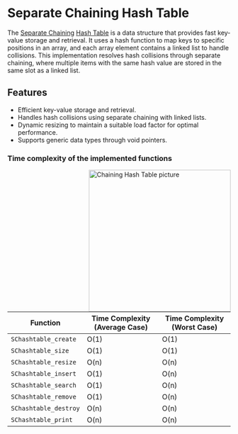 # Separate Chaining Hash Table

The [Separate Chaining](https://en.wikipedia.org/wiki/Coalesced_hashing) [Hash Table](https://en.wikipedia.org/wiki/Hash_table) is a data structure that provides fast key-value storage and retrieval. It uses a hash function to map keys to specific positions in an array, and each array element contains a linked list to handle collisions. This implementation resolves hash collisions through separate chaining, where multiple items with the same hash value are stored in the same slot as a linked list.


## Features

- Efficient key-value storage and retrieval.
- Handles hash collisions using separate chaining with linked lists.
- Dynamic resizing to maintain a suitable load factor for optimal performance.
- Supports generic data types through void pointers.

### Time complexity of the implemented functions

<img align="right" width=320 alt="Chaining Hash Table picture" src="https://www.researchgate.net/publication/283760058/figure/fig2/AS:318584157949953@1452967790509/Example-of-Separate-Chaining-Method.png">

| Function                      | Time Complexity (Average Case) | Time Complexity (Worst Case) |
| ----------------------------- | ------------------------------ | ---------------------------- |
| `SChashtable_create`          | O(1)                           | O(1)                         |
| `SChashtable_size`            | O(1)                           | O(1)                         |
| `SChashtable_resize`          | O(n)                           | O(n)                         |
| `SChashtable_insert`          | O(1)                           | O(n)                         |
| `SChashtable_search`          | O(1)                           | O(n)                         |
| `SChashtable_remove`          | O(1)                           | O(n)                         |
| `SChashtable_destroy`         | O(n)                           | O(n)                         |
| `SChashtable_print`           | O(n)                           | O(n)                         |